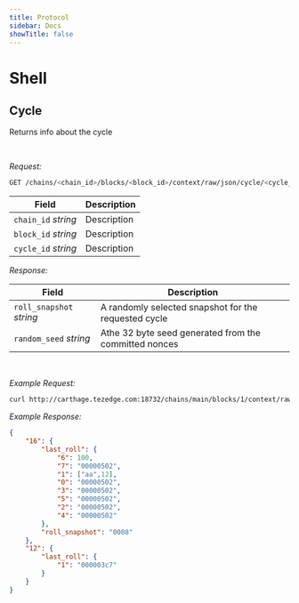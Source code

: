 ```yaml
---
title: Protocol
sidebar: Docs
showTitle: false
---
```


# Shell


## Cycle

Returns info about the cycle

&nbsp;

*Request:*

```bash
GET /chains/<chain_id>/blocks/<block_id>/context/raw/json/cycle/<cycle_id> 
```  

| Field             |                  Description                           |
|-------------------|--------------------------------------------------------|
| `chain_id` *string* | Description |
| `block_id` *string* | Description |  
| `cycle_id` *string* | Description |  


*Response:*

| Field             |                  Description                           |
|-------------------|--------------------------------------------------------|
| `roll_snapshot` *string* |  A randomly selected snapshot for the requested cycle  |
| `random_seed` *string* |  Athe 32 byte seed generated from the committed nonces |  

&nbsp;
&nbsp;

*Example Request:*


```bash
curl http://carthage.tezedge.com:18732/chains/main/blocks/1/context/raw/bytes/cycle
```

*Example Response:*


```JSON
{
    "16": {
        "last_roll": {
            "6": 100,
            "7": "00000502",
            "1": ["aa",12],
            "0": "00000502",
            "3": "00000502",
            "5": "00000502",
            "2": "00000502",
            "4": "00000502"
        },
        "roll_snapshot": "0008"
    },
    "12": {
        "last_roll": {
            "1": "000003c7"
        }
    }
}
```



